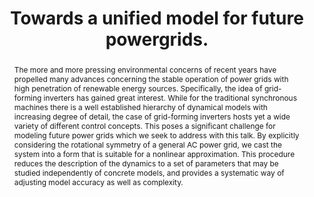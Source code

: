 ---
layout: talk
title:  Towards a unified model for future powergrids.
name: Raphael Kogler
talk-url: 
abstract: The more and more pressing environmental concerns of recent years have propelled many advances concerning the stable operation of power grids with high penetration of renewable energy sources. Specifically, the idea of grid-forming inverters has gained great interest. While for the traditional synchronous machines there is a well established hierarchy of dynamical models with increasing degree of detail, the case of grid-forming inverters hosts yet a wide variety of different control concepts. This poses a significant challenge for modeling future power grids which we seek to address with this talk. By explicitly considering the rotational symmetry of a general AC power grid, we cast the system into a form that is suitable for a nonlinear approximation. This procedure reduces the description of the dynamics to a set of parameters that may be studied independently of concrete models, and provides a systematic way of adjusting model accuracy as well as complexity.
session: contributed-1
timeslot: 14.00 - 14.30
---